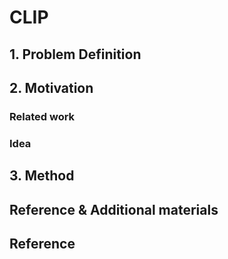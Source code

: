 # CLIP

## 1. Problem Definition&#x20;





## 2. Motivation&#x20;

### Related work&#x20;





### Idea&#x20;





## 3. Method&#x20;









## Reference & Additional materials











## Reference&#x20;



